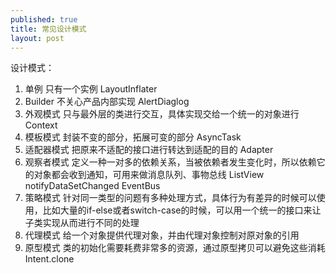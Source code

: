 ```yaml
---
published: true
title: 常见设计模式
layout: post
---
```

设计模式：

1. 单例 只有一个实例  LayoutInflater
2. Builder 不关心产品内部实现 AlertDiaglog
3. 外观模式 只与最外层的类进行交互，具体实现交给一个统一的对象进行 Context
4. 模板模式 封装不变的部分，拓展可变的部分 AsyncTask
5. 适配器模式 把原来不适配的接口进行转达到适配的目的 Adapter
6. 观察者模式 定义一种一对多的依赖关系，当被依赖者发生变化时，所以依赖它的对象都会收到通知，可用来做消息队列、事物总线 ListView notifyDataSetChanged EventBus
7. 策略模式 针对同一类型的问题有多种处理方式，具体行为有差异的时候可以使用，比如大量的if-else或者switch-case的时候，可以用一个统一的接口来让子类实现从而进行不同的处理
8. 代理模式 给一个对象提供代理对象，并由代理对象控制对原对象的引用
9. 原型模式 类的初始化需要耗费非常多的资源，通过原型拷贝可以避免这些消耗 Intent.clone